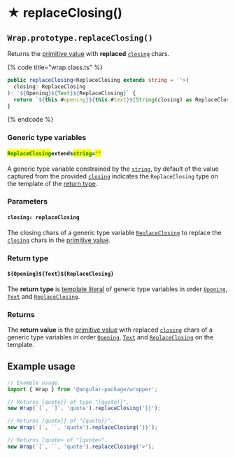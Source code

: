 # ★ replaceClosing()

## `Wrap.prototype.replaceClosing()`

Returns the [primitive value](valueof.md) with **replaced** [`closing`](../../accessors/closing.md) chars.

{% code title="wrap.class.ts" %}
```typescript
public replaceClosing<ReplaceClosing extends string = ''>(
  closing: ReplaceClosing
): `${Opening}${Text}${ReplaceClosing}` {
  return `${this.#opening}${this.#text}${String(closing) as ReplaceClosing}`;
}
```
{% endcode %}

### Generic type variables

#### <mark style="color:green;">**`ReplaceClosing`**</mark>**`extends`**<mark style="color:green;">**`string`**</mark>**`=`**<mark style="color:green;">**`''`**</mark>

A generic type variable constrained by the [`string`](https://www.typescriptlang.org/docs/handbook/basic-types.html#string), by default of the value captured from the provided [`closing`](replaceclosing.md#closing-replaceclosing) indicates the `ReplaceClosing` type on the template of the [return type](replaceclosing.md#return-type).

### Parameters

#### `closing: replaceClosing`

The closing chars of a generic type variable [`ReplaceClosing`](replaceclosing.md#replaceclosingextendsstring) to replace the [`closing`](../../accessors/closing.md) chars in the [primitive value](valueof.md).

### Return type

#### `${Opening}${Text}${ReplaceClosing}`

The **return type** is [template literal](https://www.typescriptlang.org/docs/handbook/2/template-literal-types.html) of generic type variables in order [`Opening`](../../generic-type-variables.md#wrap-opening), [`Text`](../../generic-type-variables.md#wrap-less-than...-text-...greater-than) and [`ReplaceClosing`](replaceclosing.md#replaceclosingextendsstring).

### Returns

The **return value** is the [primitive value](https://developer.mozilla.org/en-US/docs/Web/JavaScript/Reference/Global\_Objects/String/valueOf) with replaced [`closing`](../../accessors/closing.md) chars of a generic type variables in order [`Opening`](../../generic-type-variables.md#wrap-opening), [`Text`](../../generic-type-variables.md#wrap-less-than...-text-...greater-than) and [`ReplaceClosing`](replaceclosing.md#replaceclosingextendsstring) on the template.

## Example usage

```typescript
// Example usage.
import { Wrap } from '@angular-package/wrapper';

// Returns [quote}} of type "[quote}}".
new Wrap(`[`, `]`, 'quote').replaceClosing('}}');

// Returns [quote}} of "[quote}}".
new Wrap(`[`, ``, 'quote').replaceClosing('}}');

// Returns [quote> of "[quote>".
new Wrap(`[`, ``, 'quote').replaceClosing('>');
```

